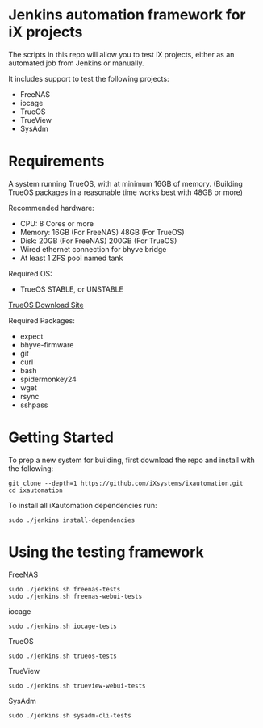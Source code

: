 Jenkins automation framework for iX projects
===========

The scripts in this repo will allow you to test iX projects, either as an automated job from Jenkins or manually.

It includes support to test the following projects:

 * FreeNAS
 * iocage
 * TrueOS
 * TrueView
 * SysAdm

Requirements
============

A system running TrueOS, with at minimum 16GB of memory.
(Building TrueOS packages in a reasonable time works best with 48GB or more)

Recommended hardware:
* CPU: 8 Cores or more
* Memory: 16GB (For FreeNAS) 48GB (For TrueOS)
* Disk: 20GB (For FreeNAS) 200GB (For TrueOS)
* Wired ethernet connection for bhyve bridge
* At least 1 ZFS pool named tank

Required OS:

* TrueOS STABLE, or UNSTABLE

[TrueOS Download Site](http://download.trueos.org/master/amd64/)

Required Packages:
* expect
* bhyve-firmware
* git
* curl
* bash
* spidermonkey24
* wget
* rsync
* sshpass

Getting Started
============

To prep a new system for building, first download the repo and install with
the following:

```
git clone --depth=1 https://github.com/iXsystems/ixautomation.git
cd ixautomation
```
To install all iXautomation dependencies run:

```
sudo ./jenkins install-dependencies
```

Using the testing framework
============

FreeNAS
```
sudo ./jenkins.sh freenas-tests
sudo ./jenkins.sh freenas-webui-tests
```

iocage
```
sudo ./jenkins.sh iocage-tests
```

TrueOS
```
sudo ./jenkins.sh trueos-tests
```

TrueView
```
sudo ./jenkins.sh trueview-webui-tests
```

SysAdm
```
sudo ./jenkins.sh sysadm-cli-tests
```
